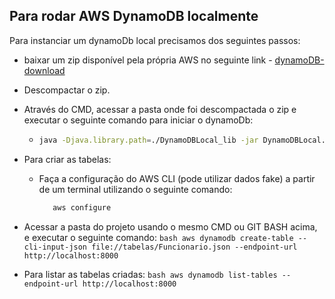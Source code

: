 ## Para rodar AWS DynamoDB localmente
 
Para instanciar um dynamoDb local precisamos dos seguintes passos:

* baixar um zip disponível pela própria AWS no seguinte link - [dynamoDB-download](https://docs.aws.amazon.com/amazondynamodb/latest/developerguide/DynamoDBLocal.html)
* Descompactar o zip.
* Através do CMD, acessar a pasta onde foi descompactada o zip e executar o seguinte comando para iniciar o dynamoDb:
    * ```bash
      java -Djava.library.path=./DynamoDBLocal_lib -jar DynamoDBLocal.jar -sharedDb
      ```

* Para criar as tabelas:
    * Faça a configuração do AWS CLI (pode utilizar dados fake) a partir de um terminal utilizando o seguinte comando:
      ```bash
         aws configure
         ```

* Acessar a pasta do projeto usando o mesmo CMD ou GIT BASH acima, e executar o seguinte comando: 
      ```bash
         aws dynamodb create-table --cli-input-json file://tabelas/Funcionario.json --endpoint-url http://localhost:8000
         ```
         
* Para listar as tabelas criadas:
      ```bash
         aws dynamodb list-tables --endpoint-url http://localhost:8000
         ```
          
